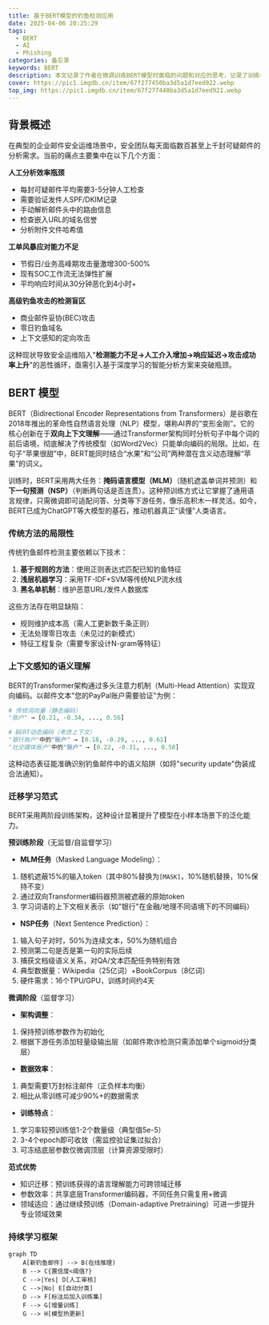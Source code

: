 ```yaml
---
title: 基于BERT模型的钓鱼检测应用
date: 2025-04-06 20:25:29
tags:
  - BERT
  - AI
  - Phishing
categories: 备忘录
keywords: BERT
description: 本文记录了作者在微调训练BERT模型时面临的问题和对应的思考，记录了训练中的细节；
cover: https://pic1.imgdb.cn/item/67f277450ba3d5a1d7eed922.webp
top_img: https://pic1.imgdb.cn/item/67f277440ba3d5a1d7eed921.webp
---
```



## 背景概述

在典型的企业邮件安全运维场景中，安全团队每天面临数百甚至上千封可疑邮件的分析需求。当前的痛点主要集中在以下几个方面：

**人工分析效率瓶颈**
- 每封可疑邮件平均需要3-5分钟人工检查
- 需要验证发件人SPF/DKIM记录
- 手动解析邮件头中的路由信息
- 检查嵌入URL的域名信誉
- 分析附件文件哈希值

**工单风暴应对能力不足**
- 节假日/业务高峰期攻击量激增300-500%
- 现有SOC工作流无法弹性扩展
- 平均响应时间从30分钟恶化到4小时+

**高级钓鱼攻击的检测盲区**
- 商业邮件妥协(BEC)攻击
- 零日钓鱼域名
- 上下文感知的定向攻击

这种现状导致安全运维陷入"**检测能力不足->人工介入增加->响应延迟->攻击成功率上升**"的恶性循环，亟需引入基于深度学习的智能分析方案来突破瓶颈。

## BERT 模型

BERT（Bidirectional Encoder Representations from Transformers）是谷歌在2018年推出的革命性自然语言处理（NLP）模型，堪称AI界的“变形金刚”。它的核心创新在于**双向上下文理解**——通过Transformer架构同时分析句子中每个词的前后语境，彻底解决了传统模型（如Word2Vec）只能单向编码的局限。比如，在句子“苹果很甜”中，BERT能同时结合“水果”和“公司”两种潜在含义动态理解“苹果”的词义。

训练时，BERT采用两大任务：**掩码语言模型（MLM）**（随机遮盖单词并预测）和**下一句预测（NSP）**（判断两句话是否连贯）。这种预训练方式让它掌握了通用语言规律，只需微调即可适配问答、分类等下游任务，像乐高积木一样灵活。如今，BERT已成为ChatGPT等大模型的基石，推动机器真正“读懂”人类语言。

### 传统方法的局限性

传统钓鱼邮件检测主要依赖以下技术：
1. **基于规则的方法**：使用正则表达式匹配已知钓鱼特征
2. **浅层机器学习**：采用TF-IDF+SVM等传统NLP流水线
3. **黑名单机制**：维护恶意URL/发件人数据库

这些方法存在明显缺陷：
- 规则维护成本高（需人工更新数千条正则）
- 无法处理零日攻击（未见过的新模式）
- 特征工程复杂（需要专家设计N-gram等特征）

### 上下文感知的语义理解

BERT的Transformer架构通过多头注意力机制（Multi-Head Attention）实现双向编码。以邮件文本"您的PayPal账户需要验证"为例：

```python
# 传统词向量（静态编码）
"账户" → [0.21, -0.34, ..., 0.56] 

# BERT动态编码（考虑上下文）
"银行账户"中的"账户" → [0.18, -0.29, ..., 0.61]
"社交媒体账户"中的"账户" → [0.22, -0.31, ..., 0.58]
```

这种动态表征能准确识别钓鱼邮件中的语义陷阱（如将"security update"伪装成合法通知）。

### 迁移学习范式

BERT采用两阶段训练架构，这种设计显著提升了模型在小样本场景下的泛化能力。

**预训练阶段**（无监督/自监督学习）

- **MLM任务**（Masked Language Modeling）：
1. 随机遮蔽15%的输入token（其中80%替换为`[MASK]`，10%随机替换，10%保持不变）
2. 通过双向Transformer编码器预测被遮蔽的原始token
3. 学习词语的上下文相关表示（如"银行"在金融/地理不同语境下的不同编码）
- **NSP任务**（Next Sentence Prediction）：
1. 输入句子对时，50%为连续文本，50%为随机组合
2. 预测第二句是否是第一句的实际后续
3. 捕获文档级语义关系，对QA/文本匹配任务特别有效
4. 典型数据量：Wikipedia（25亿词）+BookCorpus（8亿词）
5. 硬件需求：16个TPU/GPU，训练时间约4天

**微调阶段**（监督学习）

- **架构调整**：
1. 保持预训练参数作为初始化
2. 根据下游任务添加轻量级输出层（如邮件欺诈检测只需添加单个sigmoid分类层）
- **数据效率**：
1. 典型需要1万封标注邮件（正负样本均衡）
2. 相比从零训练可减少90%+的数据需求
- **训练特点**：
1. 学习率较预训练低1-2个数量级（典型值5e-5）
2. 3-4个epoch即可收敛（需监控验证集过拟合）
3. 可冻结底层参数仅微调顶层（计算资源受限时）

**范式优势**

- 知识迁移：预训练获得的语言理解能力可跨领域迁移
- 参数效率：共享底层Transformer编码器，不同任务只需复用+微调
- 领域适应：通过继续预训练（Domain-adaptive Pretraining）可进一步提升专业领域效果

### 持续学习框架

```mermaid
graph TD
    A[新钓鱼邮件] --> B(在线推理)
    B --> C{置信度<阈值?}
    C -->|Yes| D[人工审核]
    C -->|No| E[自动分类]
    D --> F[标注后加入训练集]
    F --> G[增量训练]
    G --> H[模型热更新]
```


